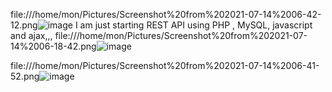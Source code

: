 file:///home/mon/Pictures/Screenshot%20from%202021-07-14%2006-42-12.png![image](https://user-images.githubusercontent.com/62382580/125543125-9a9b7d85-1180-46b2-b5af-c121cb73bf79.png)
I am just starting REST API using PHP , MySQL, javascript and ajax,,,
file:///home/mon/Pictures/Screenshot%20from%202021-07-14%2006-18-42.png![image](https://user-images.githubusercontent.com/62382580/125542847-d0e70170-026b-4ef3-a1c3-a10c24579bd3.png)

file:///home/mon/Pictures/Screenshot%20from%202021-07-14%2006-41-52.png![image](https://user-images.githubusercontent.com/62382580/125543098-6cb31d1e-8f25-476d-8d2e-88938f7e71c4.png)


